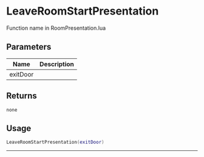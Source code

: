 # LeaveRoomStartPresentation

Function name in RoomPresentation.lua

## Parameters

| Name     | Description |
| -------- | ----------- |
| exitDoor |             |

## Returns

`none`

## Usage

```lua
LeaveRoomStartPresentation(exitDoor)
```

---
